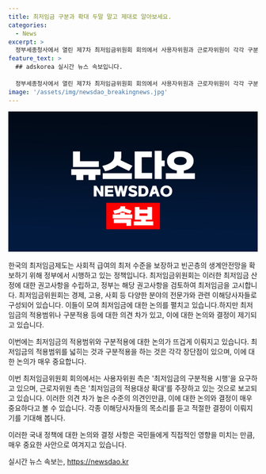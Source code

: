```yaml
---
title: 최저임금 구분과 확대 두말 말고 제대로 알아보세요.
categories:
  - News
excerpt: >
  정부세종청사에서 열린 제7차 최저임금위원회 회의에서 사용자위원과 근로자위원이 각각 구분적용과 적용대상 확대를 주장하며 의견 충돌
feature_text: >
  ## adskorea 실시간 뉴스 속보입니다.

  정부세종청사에서 열린 제7차 최저임금위원회 회의에서 사용자위원과 근로자위원이 각각 구분적용과 적용대상 확대를 주장하며 의견 충돌
image: '/assets/img/newsdao_breakingnews.jpg'
---
```


<p><img src="/assets/img/newsdao_breakingnews.jpg" alt="adskorea 속보" /></p>

<p>한국의 최저임금제도는 사회적 급여의 최저 수준을 보장하고 빈곤층의 생계안전망을 확보하기 위해 정부에서 시행하고 있는 정책입니다. 최저임금위원회는 이러한 최저임금 산정에 대한 권고사항을 수립하고, 정부는 해당 권고사항을 검토하여 최저임금을 고시합니다. 최저임금위원회는 경제, 고용, 사회 등 다양한 분야의 전문가와 관련 이해당사자들로 구성되어 있습니다. 이들이 모여 최저임금에 대한 논의를 펼치고 있습니다.하지만 최저임금의 적용범위나 구분적용 등에 대한 의견 차가 있고, 이에 대한 논의와 결정이 제기되고 있습니다. </p>

<p>이번에는 최저임금의 적용범위와 구분적용에 대한 논의가 뜨겁게 이뤄지고 있습니다. 최저임금의 적용범위를 넓히는 것과 구분적용을 하는 것은 각각 장단점이 있으며, 이에 대한 논의가 매우 중요합니다. </p>

<p>이번 최저임금위원회 회의에서는 사용자위원 측은 '최저임금의 구분적용 시행'을 요구하고 있으며, 근로자위원 측은 '최저임금의 적용대상 확대'를 주장하고 있는 것으로 보고되고 있습니다. 이러한 의견 차가 높은 수준의 의견인만큼, 이에 대한 논의와 결정이 매우 중요하다고 볼 수 있습니다. 각종 이해당사자들의 목소리를 듣고 적절한 결정이 이뤄지기를 기대해 봅니다. </p>

<p>이러한 국내 정책에 대한 논의와 결정 사항은 국민들에게 직접적인 영향을 미치는 만큼, 매우 중요한 사안으로 여겨지고 있습니다.</p>
실시간 뉴스 속보는, <a href="https://newsdao.kr" rel="dofollow">https://newsdao.kr</a>



